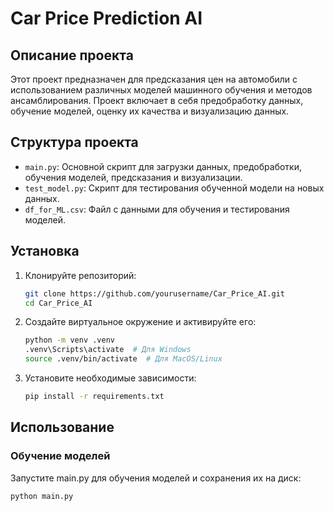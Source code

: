# Car Price Prediction AI

## Описание проекта

Этот проект предназначен для предсказания цен на автомобили с использованием различных моделей машинного обучения и методов ансамблирования. Проект включает в себя предобработку данных, обучение моделей, оценку их качества и визуализацию данных.

## Структура проекта

- `main.py`: Основной скрипт для загрузки данных, предобработки, обучения моделей, предсказания и визуализации.
- `test_model.py`: Скрипт для тестирования обученной модели на новых данных.
- `df_for_ML.csv`: Файл с данными для обучения и тестирования моделей.

## Установка

1. Клонируйте репозиторий:
    ```bash
    git clone https://github.com/yourusername/Car_Price_AI.git
    cd Car_Price_AI
    ```

2. Создайте виртуальное окружение и активируйте его:
    ```bash
    python -m venv .venv
    .venv\Scripts\activate  # Для Windows
    source .venv/bin/activate  # Для MacOS/Linux
    ```

3. Установите необходимые зависимости:
    ```bash
    pip install -r requirements.txt
    ```

## Использование

### Обучение моделей

Запустите main.py для обучения моделей и сохранения их на диск:
```bash
python main.py
